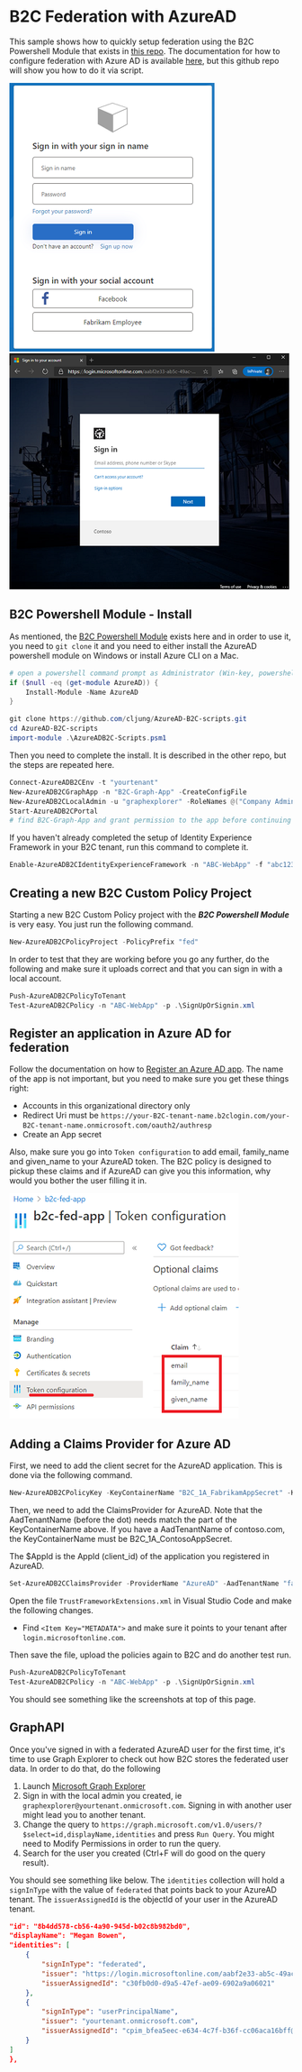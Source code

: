 # B2C Federation with AzureAD

This sample shows how to quickly setup federation using the B2C Powershell Module that exists in [this repo](https://github.com/cljung/AzureAD-B2C-scripts). The documentation for how to configure federation with Azure AD is available [here](https://docs.microsoft.com/en-us/azure/active-directory-b2c/identity-provider-azure-ad-single-tenant-custom), but this github repo will show you how to do it via script.

![AzureAD Claims Provider selectcion](/media/fed-page-1.png) ![AzureAD Signin page](/media/fed-page-2.png)


## B2C Powershell Module - Install
As mentioned, the [B2C Powershell Module](https://github.com/cljung/AzureAD-B2C-scripts) exists here and in order to use it, you need to `git clone` it and you need to either install the AzureAD powershell module on Windows or install Azure CLI on a Mac. 

```powershell
# open a powershell command prompt as Administrator (Win-key, powershell, Run as Admin)
if ($null -eq (get-module AzureAD)) {
    Install-Module -Name AzureAD
}
```

```powershell
git clone https://github.com/cljung/AzureAD-B2C-scripts.git
cd AzureAD-B2C-scripts
import-module .\AzureADB2C-Scripts.psm1
```

Then you need to complete the install. It is described in the other repo, but the steps are repeated here.

```powershell
Connect-AzureADB2CEnv -t "yourtenant"
New-AzureADB2CGraphApp -n "B2C-Graph-App" -CreateConfigFile
New-AzureADB2CLocalAdmin -u "graphexplorer" -RoleNames @("Company Administrator")
Start-AzureADB2CPortal
# find B2C-Graph-App and grant permission to the app before continuing
```

If you haven't already completed the setup of Identity Experience Framework in your B2C tenant, run this command to complete it.
```powershell
Enable-AzureADB2CIdentityExperienceFramework -n "ABC-WebApp" -f "abc123"
```

## Creating a new B2C Custom Policy Project

Starting a new B2C Custom Policy project with the ***B2C Powershell Module*** is very easy. You just run the following command.

```powershell
New-AzureADB2CPolicyProject -PolicyPrefix "fed"
```

In order to test that they are working before you go any further, do the following and make sure it uploads correct and that you can sign in with a local account.

```powershell
Push-AzureADB2CPolicyToTenant
Test-AzureADB2CPolicy -n "ABC-WebApp" -p .\SignUpOrSignin.xml
```

## Register an application in Azure AD for federation

Follow the documentation on how to [Register an Azure AD app](https://docs.microsoft.com/en-us/azure/active-directory-b2c/identity-provider-azure-ad-single-tenant-custom?tabs=app-reg-ga#register-an-azure-ad-app). The name of the app is not important, but you need to make sure you get these things right:

- Accounts in this organizational directory only
- Redirect Uri must be `https://your-B2C-tenant-name.b2clogin.com/your-B2C-tenant-name.onmicrosoft.com/oauth2/authresp`
- Create an App secret

Also, make sure you go into `Token configuration` to add email, family_name and given_name to your AzureAD token. The B2C policy is designed to pickup these claims and if AzureAD can give you this information, why would you bother the user filling it in.

![Token Configuration](/media/fed-page-3.png)

## Adding a Claims Provider for Azure AD

First, we need to add the client secret for the AzureAD application. This is done via the following command.

```powershell
New-AzureADB2CPolicyKey -KeyContainerName "B2C_1A_FabrikamAppSecret" -KeyType "secret" -KeyUse "sig" -Secret $yoursecret
```

Then, we need to add the ClaimsProvider for AzureAD. Note that the AadTenantName (before the dot) needs match the part of the KeyContainerName above. If you have a AadTenantName of contoso.com, the KeyContainerName must be B2C_1A_ContosoAppSecret. 

The $AppId is the AppId (client_id) of the application you registered in AzureAD.

```powershell
Set-AzureADB2CClaimsProvider -ProviderName "AzureAD" -AadTenantName "fabrikam.com" -client_id $AppId
```

Open the file `TrustFrameworkExtensions.xml` in Visual Studio Code and make the following changes.

- Find `<Item Key="METADATA">` and make sure it points to your tenant after `login.microsoftonline.com`.

Then save the file, upload the policies again to B2C and do another test run.  

```powershell
Push-AzureADB2CPolicyToTenant
Test-AzureADB2CPolicy -n "ABC-WebApp" -p .\SignUpOrSignin.xml
```

You should see something like the screenshots at top of this page.

## GraphAPI 

Once you've signed in with a federated AzureAD user for the first time, it's time to use Graph Explorer to check out how B2C stores the federated user data. In order to do that, do the following

1. Launch [Microsoft Graph Explorer](https://developer.microsoft.com/en-us/graph/graph-explorer)
1. Sign in with the local admin you created, ie `graphexplorer@yourtenant.onmicrosoft.com`. Signing in with another user might lead you to another tenant.
1. Change the query to `https://graph.microsoft.com/v1.0/users/?$select=id,displayName,identities` and press `Run Query`. You might need to Modify Permissions in order to run the query.
1. Search for the user you created (Ctrl+F will do good on the query result). 

You should see something like below. The `identities` collection will hold a `signInType` with the value of `federated` that points back to your AzureAD tenant. The `issuerAssignedId` is the objectId of your user in the AzureAD tenant. 

```json
"id": "8b4dd578-cb56-4a90-945d-b02c8b982bd0",
"displayName": "Megan Bowen",
"identities": [
    {
        "signInType": "federated",
        "issuer": "https://login.microsoftonline.com/aabf2e33-ab5c-49ac-8f62-81af9596e434/v2.0",
        "issuerAssignedId": "c30fb0d0-d9a5-47ef-ae09-6902a9a06021"
    },
    {
        "signInType": "userPrincipalName",
        "issuer": "yourtenant.onmicrosoft.com",
        "issuerAssignedId": "cpim_bfea5eec-e634-4c7f-b36f-cc06aca16bff@yourtenant.onmicrosoft.com"
    }
]
},
```